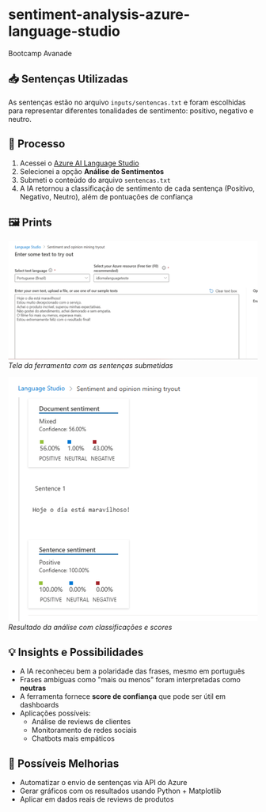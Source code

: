 # sentiment-analysis-azure-language-studio
Bootcamp Avanade

## 📥 Sentenças Utilizadas

As sentenças estão no arquivo `inputs/sentencas.txt` e foram escolhidas para representar diferentes tonalidades de sentimento: positivo, negativo e neutro.

## 🧠 Processo

1. Acessei o [Azure AI Language Studio](https://language.azure.com/)
2. Selecionei a opção **Análise de Sentimentos**
3. Submeti o conteúdo do arquivo `sentencas.txt`
4. A IA retornou a classificação de sentimento de cada sentença (Positivo, Negativo, Neutro), além de pontuações de confiança

## 🖼️ Prints

![Print da Interface](prints/interface_language_studio.png)
*Tela da ferramenta com as sentenças submetidas*

![Resultado da Análise](prints/resultado_analise.png)
*Resultado da análise com classificações e scores*

## 💡 Insights e Possibilidades

- A IA reconheceu bem a polaridade das frases, mesmo em português
- Frases ambíguas como "mais ou menos" foram interpretadas como **neutras**
- A ferramenta fornece **score de confiança** que pode ser útil em dashboards
- Aplicações possíveis:
  - Análise de reviews de clientes
  - Monitoramento de redes sociais
  - Chatbots mais empáticos

## 🚀 Possíveis Melhorias

- Automatizar o envio de sentenças via API do Azure
- Gerar gráficos com os resultados usando Python + Matplotlib
- Aplicar em dados reais de reviews de produtos


